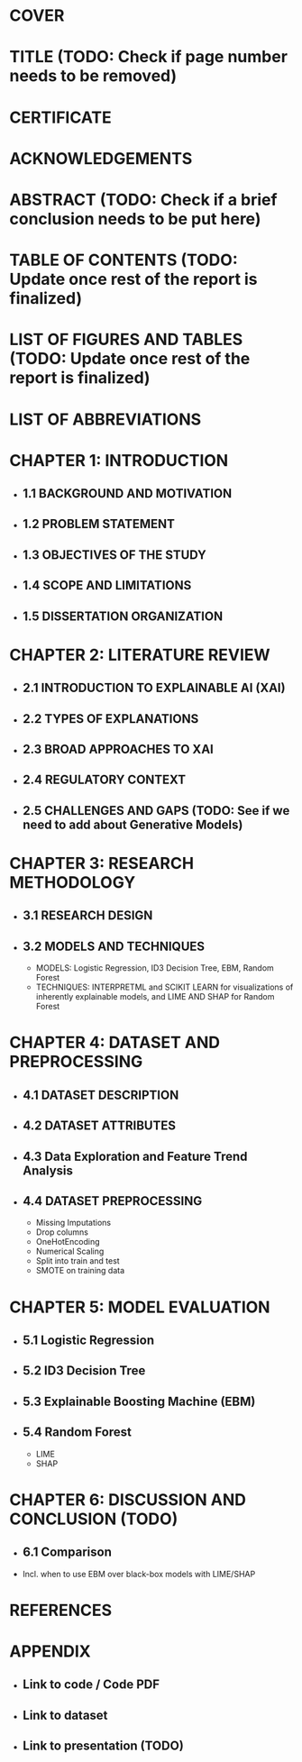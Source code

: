 # COVER
# TITLE (TODO: Check if page number needs to be removed)
# CERTIFICATE
# ACKNOWLEDGEMENTS
# ABSTRACT (TODO: Check if a brief conclusion needs to be put here)
# TABLE OF CONTENTS (TODO: Update once rest of the report is finalized)
# LIST OF FIGURES AND TABLES (TODO: Update once rest of the report is finalized)
# LIST OF ABBREVIATIONS
# CHAPTER 1: INTRODUCTION
- ## 1.1 BACKGROUND AND MOTIVATION
- ## 1.2 PROBLEM STATEMENT
- ## 1.3 OBJECTIVES OF THE STUDY
- ## 1.4 SCOPE AND LIMITATIONS
- ## 1.5 DISSERTATION ORGANIZATION
# CHAPTER 2: LITERATURE REVIEW 
- ## 2.1 INTRODUCTION TO EXPLAINABLE AI (XAI) 
- ## 2.2 TYPES OF EXPLANATIONS
- ## 2.3 BROAD APPROACHES TO XAI
- ## 2.4 REGULATORY CONTEXT 
- ## 2.5 CHALLENGES AND GAPS (TODO: See if we need to add about Generative Models)
# CHAPTER 3: RESEARCH METHODOLOGY
- ## 3.1 RESEARCH DESIGN
- ## 3.2 MODELS AND TECHNIQUES
    + MODELS: Logistic Regression, ID3 Decision Tree, EBM, Random Forest
    + TECHNIQUES: INTERPRETML and SCIKIT LEARN for visualizations of inherently explainable models, and LIME AND SHAP for Random Forest
# CHAPTER 4: DATASET AND PREPROCESSING
- ## 4.1 DATASET DESCRIPTION
- ## 4.2 DATASET ATTRIBUTES
- ## 4.3 Data Exploration and Feature Trend Analysis
- ## 4.4 DATASET PREPROCESSING
    + Missing Imputations
    + Drop columns
    + OneHotEncoding
    + Numerical Scaling
    + Split into train and test
    + SMOTE on training data
# CHAPTER 5: MODEL EVALUATION
- ## 5.1 Logistic Regression
- ## 5.2 ID3 Decision Tree
- ## 5.3 Explainable Boosting Machine (EBM)
- ## 5.4 Random Forest
    + LIME
    + SHAP
# CHAPTER 6: DISCUSSION AND CONCLUSION (TODO)
- ## 6.1 Comparison
- Incl. when to use EBM over black-box models with LIME/SHAP

# REFERENCES 
# APPENDIX 
- ## Link to code / Code PDF
- ## Link to dataset
- ## Link to presentation (TODO)
